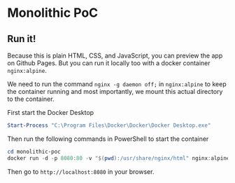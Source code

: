 # Monolithic PoC

## Run it!
Because this is plain HTML, CSS, and JavaScript, you can preview the app on Github Pages. But you can run it locally too with a docker container `nginx:alpine`. 

We need to run the command `nginx -g daemon off;` in `nginx:alpine` to keep the container running and most importantly, we mount this actual directory to the container.

First start the Docker Desktop
```powershell
Start-Process "C:\Program Files\Docker\Docker\Docker Desktop.exe"
```

Then run the following commands in PowerShell to start the container

```powershell
cd monolithic-poc
docker run -d -p 8080:80 -v "$(pwd):/usr/share/nginx/html" nginx:alpine sh -c "nginx -g 'daemon off;'"
```

Then go to `http://localhost:8080` in your browser.
